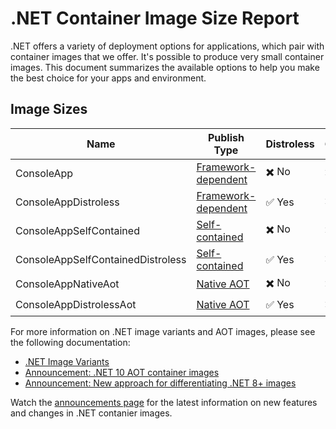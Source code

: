 # .NET Container Image Size Report

.NET offers a variety of deployment options for applications, which pair with container images that we offer. It's possible to produce very small container images. This document summarizes the available options to help you make the best choice for your apps and environment.

## Image Sizes

| Name                              | Publish Type          | Distroless | Globalization | Compressed Size |
| --------------------------------- | --------------------- | ---------- | ------------- | --------------: |
| ConsoleApp                        | [Framework-dependent] | ✖️ No      | ✖️ No         |        80.30 MB |
| ConsoleAppDistroless              | [Framework-dependent] | ✅ Yes      | ✖️ No         |        40.63 MB |
| ConsoleAppSelfContained           | [Self-contained]      | ✖️ No      | ✖️ No         |        53.29 MB |
| ConsoleAppSelfContainedDistroless | [Self-contained]      | ✅ Yes      | ✖️ No         |        13.62 MB |
| ConsoleAppNativeAot               | [Native AOT]          | ✖️ No      | ✖️ No         |        48.18 MB |
| ConsoleAppDistrolessAot           | [Native AOT]          | ✅ Yes      | ✖️ No         |         8.51 MB |

For more information on .NET image variants and AOT images, please see the following documentation:

- [.NET Image Variants](https://github.com/dotnet/dotnet-docker/blob/main/documentation/image-variants.md)
- [Announcement: .NET 10 AOT container images](https://github.com/dotnet/dotnet-docker/discussions/6312)
- [Announcement: New approach for differentiating .NET 8+ images](https://github.com/dotnet/dotnet-docker/discussions/4821)

Watch the [announcements page](https://github.com/dotnet/dotnet-docker/discussions/categories/announcements) for the latest information on new features and changes in .NET contanier images.

[Framework-dependent]: https://learn.microsoft.com/dotnet/core/deploying/#publish-framework-dependent
[Self-contained]: https://learn.microsoft.com/dotnet/core/deploying/#publish-self-contained
[Native AOT]: https://learn.microsoft.com/dotnet/core/deploying/native-aot/
